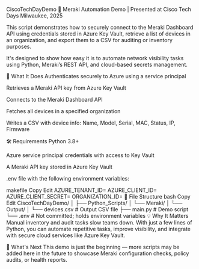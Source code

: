 CiscoTechDayDemo
🔧 Meraki Automation Demo | Presented at Cisco Tech Days Milwaukee, 2025

This script demonstrates how to securely connect to the Meraki Dashboard API using credentials stored in Azure Key Vault, retrieve a list of devices in an organization, and export them to a CSV for auditing or inventory purposes.

It's designed to show how easy it is to automate network visibility tasks using Python, Meraki’s REST API, and cloud-based secrets management.

🚀 What It Does
Authenticates securely to Azure using a service principal

Retrieves a Meraki API key from Azure Key Vault

Connects to the Meraki Dashboard API

Fetches all devices in a specified organization

Writes a CSV with device info: Name, Model, Serial, MAC, Status, IP, Firmware

🛠 Requirements
Python 3.8+

Azure service principal credentials with access to Key Vault

A Meraki API key stored in Azure Key Vault

.env file with the following environment variables:

makefile
Copy
Edit
AZURE_TENANT_ID=
AZURE_CLIENT_ID=
AZURE_CLIENT_SECRET=
ORGANIZATION_ID=
📂 File Structure
bash
Copy
Edit
CiscoTechDayDemo/
│
├── Python_Scripts/
│   └── Meraki/
│       └── Output/
│           └── devices.csv       # Output CSV file
├── main.py                       # Demo script
└── .env                          # Not committed; holds environment variables
💡 Why It Matters
Manual inventory and audit tasks slow teams down. With just a few lines of Python, you can automate repetitive tasks, improve visibility, and integrate with secure cloud services like Azure Key Vault.

🧪 What's Next
This demo is just the beginning — more scripts may be added here in the future to showcase Meraki configuration checks, policy audits, or health reports.
